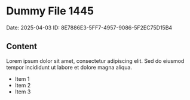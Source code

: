 # Dummy File 1445

Date: 2025-04-03
ID: 8E7886E3-5FF7-4957-9086-5F2EC75D15B4

## Content

Lorem ipsum dolor sit amet, consectetur adipiscing elit.
Sed do eiusmod tempor incididunt ut labore et dolore magna aliqua.

* Item 1
* Item 2
* Item 3


